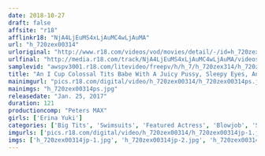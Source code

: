 ```yaml
---
date: 2018-10-27
draft: false
affsite: "r18"
afflinkr18: "NjA4LjEuMS4xLjAuMC4wLjAuMA"
url: "h_720zex00314"
urloriginal: "http://www.r18.com/videos/vod/movies/detail/-/id=h_720zex00314"
urlfinal: "http://media.r18.com/track/NjA4LjEuMS4xLjAuMC4wLjAuMA/videos/vod/movies/detail/-/id=h_720zex00314"
samplevid: "awspv3001.r18.com/litevideo/freepv/h/h_7/h_720zex314/h_720zex314_dmb_w.mp4"
title: "An I Cup Colossal Tits Babe With A Juicy Pussy, Sleepy Eyes, And A Fully Sensual Body Is Making Her AV Debut Erina Yuki"
mainimgurl: "pics.r18.com/digital/video/h_720zex00314/h_720zex00314ps.jpg"
mainimgs: "h_720zex00314ps.jpg"
releasedate: "Jan. 25, 2017"
duration: 121
productioncomp: "Peters MAX"
girls: ['Erina Yuki']
categories: ['Big Tits', 'Swimsuits', 'Featured Actress', 'Blowjob', 'Sex Toys', 'Titty Fuck', 'Threesome / Foursome', 'Hi-Def']
imgurls: ['pics.r18.com/digital/video/h_720zex00314/h_720zex00314jp-1.jpg', 'pics.r18.com/digital/video/h_720zex00314/h_720zex00314jp-2.jpg', 'pics.r18.com/digital/video/h_720zex00314/h_720zex00314jp-3.jpg', 'pics.r18.com/digital/video/h_720zex00314/h_720zex00314jp-4.jpg', 'pics.r18.com/digital/video/h_720zex00314/h_720zex00314jp-5.jpg', 'pics.r18.com/digital/video/h_720zex00314/h_720zex00314jp-6.jpg', 'pics.r18.com/digital/video/h_720zex00314/h_720zex00314jp-7.jpg', 'pics.r18.com/digital/video/h_720zex00314/h_720zex00314jp-8.jpg', 'pics.r18.com/digital/video/h_720zex00314/h_720zex00314jp-9.jpg', 'pics.r18.com/digital/video/h_720zex00314/h_720zex00314jp-10.jpg', 'pics.r18.com/digital/video/h_720zex00314/h_720zex00314jp-11.jpg', 'pics.r18.com/digital/video/h_720zex00314/h_720zex00314jp-12.jpg', 'pics.r18.com/digital/video/h_720zex00314/h_720zex00314jp-13.jpg', 'pics.r18.com/digital/video/h_720zex00314/h_720zex00314jp-14.jpg', 'pics.r18.com/digital/video/h_720zex00314/h_720zex00314jp-15.jpg', 'pics.r18.com/digital/video/h_720zex00314/h_720zex00314jp-16.jpg', 'pics.r18.com/digital/video/h_720zex00314/h_720zex00314jp-17.jpg', 'pics.r18.com/digital/video/h_720zex00314/h_720zex00314jp-18.jpg', 'pics.r18.com/digital/video/h_720zex00314/h_720zex00314jp-19.jpg', 'pics.r18.com/digital/video/h_720zex00314/h_720zex00314jp-20.jpg']
imgs: ['h_720zex00314jp-1.jpg', 'h_720zex00314jp-2.jpg', 'h_720zex00314jp-3.jpg', 'h_720zex00314jp-4.jpg', 'h_720zex00314jp-5.jpg', 'h_720zex00314jp-6.jpg', 'h_720zex00314jp-7.jpg', 'h_720zex00314jp-8.jpg', 'h_720zex00314jp-9.jpg', 'h_720zex00314jp-10.jpg', 'h_720zex00314jp-11.jpg', 'h_720zex00314jp-12.jpg', 'h_720zex00314jp-13.jpg', 'h_720zex00314jp-14.jpg', 'h_720zex00314jp-15.jpg', 'h_720zex00314jp-16.jpg', 'h_720zex00314jp-17.jpg', 'h_720zex00314jp-18.jpg', 'h_720zex00314jp-19.jpg', 'h_720zex00314jp-20.jpg']
---
```

